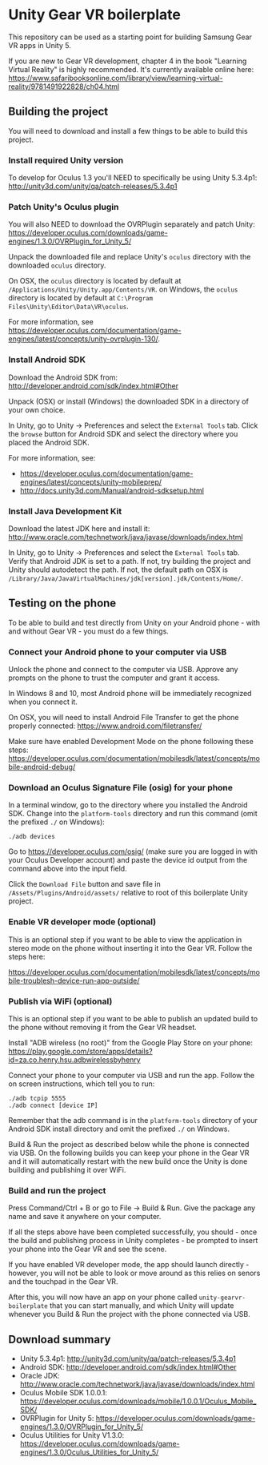 # Unity Gear VR boilerplate

This repository can be used as a starting point for building Samsung Gear VR apps in Unity 5.

If you are new to Gear VR development, chapter 4 in the book "Learning Virtual Reality" is highly recommended. It's currently available online here:
https://www.safaribooksonline.com/library/view/learning-virtual-reality/9781491922828/ch04.html

## Building the project

You will need to download and install a few things to be able to build this project.

### Install required Unity version

To develop for Oculus 1.3 you'll NEED to specifically be using Unity 5.3.4p1:
http://unity3d.com/unity/qa/patch-releases/5.3.4p1

### Patch Unity's Oculus plugin

You will also NEED to download the OVRPlugin separately and patch Unity:
https://developer.oculus.com/downloads/game-engines/1.3.0/OVRPlugin_for_Unity_5/

Unpack the downloaded file and replace Unity's `oculus` directory with the downloaded `oculus` directory.

On OSX, the `oculus` directory is located by default at `/Applications/Unity/Unity.app/Contents/VR`.
on Windows, the `oculus` directory is located by default at `C:\Program Files\Unity\Editor\Data\VR\oculus`.

For more information, see https://developer.oculus.com/documentation/game-engines/latest/concepts/unity-ovrplugin-130/.

### Install Android SDK

Download the Android SDK from:
http://developer.android.com/sdk/index.html#Other

Unpack (OSX) or install (Windows) the downloaded SDK in a directory of your own choice.

In Unity, go to Unity -> Preferences and select the `External Tools` tab. Click the `browse` button for Android SDK and select the directory where you placed the Android SDK.

For more information, see:
* https://developer.oculus.com/documentation/game-engines/latest/concepts/unity-mobileprep/
* http://docs.unity3d.com/Manual/android-sdksetup.html

### Install Java Development Kit

Download the latest JDK here and install it:
http://www.oracle.com/technetwork/java/javase/downloads/index.html

In Unity, go to Unity -> Preferences and select the `External Tools` tab. Verify that Android JDK is set to a path. If not, try building the project and Unity should autodetect the path. If not, the default path on OSX is `/Library/Java/JavaVirtualMachines/jdk[version].jdk/Contents/Home/`.

## Testing on the phone

To be able to build and test directly from Unity on your Android phone - with and without Gear VR - you must do a few things.

### Connect your Android phone to your computer via USB

Unlock the phone and connect to the computer via USB. Approve any prompts on the phone to trust the computer and grant it access.

In Windows 8 and 10, most Android phone will be immediately recognized when you connect it.

On OSX, you will need to install Android File Transfer to get the phone properly connected:
https://www.android.com/filetransfer/

Make sure have enabled Development Mode on the phone following these steps:
https://developer.oculus.com/documentation/mobilesdk/latest/concepts/mobile-android-debug/

### Download an Oculus Signature File (osig) for your phone

In a terminal window, go to the directory where you installed the Android SDK. Change into the `platform-tools` directory and run this command (omit the prefixed `./` on Windows):

```
./adb devices
```

Go to https://developer.oculus.com/osig/ (make sure you are logged in with your Oculus Developer account) and paste the device id output from the command above into the input field.

Click the `Download File` button and save file in `/Assets/Plugins/Android/assets/` relative to root of this boilerplate Unity project.

### Enable VR developer mode (optional)

This is an optional step if you want to be able to view the application in stereo mode on the phone without inserting it into the Gear VR. Follow the steps here:

https://developer.oculus.com/documentation/mobilesdk/latest/concepts/mobile-troublesh-device-run-app-outside/

### Publish via WiFi (optional)

This is an optional step if you want to be able to publish an updated build to the phone without removing it from the Gear VR headset.

Install "ADB wireless (no root)" from the Google Play Store on your phone:
https://play.google.com/store/apps/details?id=za.co.henry.hsu.adbwirelessbyhenry

Connect your phone to your computer via USB and run the app. Follow the on screen instructions, which tell you to run:

```
./adb tcpip 5555
./adb connect [device IP]
```

Remember that the adb command is in the `platform-tools` directory of your Android SDK install directory and omit the prefixed `./` on Windows.

Build & Run the project as described below while the phone is connected via USB. On the following builds you can keep your phone in the Gear VR and it will automatically restart with the new build once the Unity is done building and publishing it over WiFi.

### Build and run the project

Press Command/Ctrl + B or go to File -> Build & Run. Give the package any name and save it anywhere on your computer.

If all the steps above have been completed successfully, you should - once the build and publishing process in Unity completes - be prompted to insert your phone into the Gear VR and see the scene.

If you have enabled VR developer mode, the app should launch directly - however, you will not be able to look or move around as this relies on senors and the touchpad in the Gear VR.

After this, you will now have an app on your phone called `unity-gearvr-boilerplate` that you can start manually, and which Unity will update whenever you Build & Run the project with the phone connected via USB.

## Download summary

* Unity 5.3.4p1: http://unity3d.com/unity/qa/patch-releases/5.3.4p1
* Android SDK: http://developer.android.com/sdk/index.html#Other
* Oracle JDK: http://www.oracle.com/technetwork/java/javase/downloads/index.html
* Oculus Mobile SDK 1.0.0.1: https://developer.oculus.com/downloads/mobile/1.0.0.1/Oculus_Mobile_SDK/
* OVRPlugin for Unity 5: https://developer.oculus.com/downloads/game-engines/1.3.0/OVRPlugin_for_Unity_5/
* Oculus Utilities for Unity V1.3.0: https://developer.oculus.com/downloads/game-engines/1.3.0/Oculus_Utilities_for_Unity_5/
